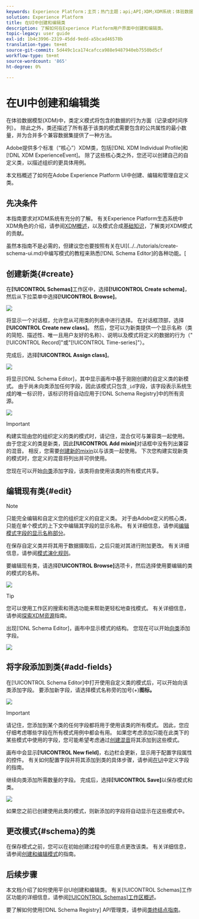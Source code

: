 ```yaml
---
keywords: Experience Platform；主页；热门主题；api;API;XDM;XDM系统；体验数据模型；数据模型；ui；工作区；类；类；
solution: Experience Platform
title: 在UI中创建和编辑类
description: 了解如何在Experience Platform用户界面中创建和编辑类。
topic-legacy: user guide
exl-id: 1b4c3996-2319-45dd-9edd-a5bcad46578b
translation-type: tm+mt
source-git-commit: 5d449c1ca174cafcca988e9487940eb7550bd5cf
workflow-type: tm+mt
source-wordcount: '865'
ht-degree: 0%

---
```


# 在UI中创建和编辑类

在体验数据模型(XDM)中，类定义模式将包含的数据的行为方面（记录或时间序列）。 除此之外，类还描述了所有基于该类的模式需要包含的公共属性的最小数量，并为合并多个兼容数据集提供了一种方法。

Adobe提供多个标准（“核心”）XDM类，包括[!DNL XDM Individual Profile]和[!DNL XDM ExperienceEvent]。 除了这些核心类之外，您还可以创建自己的自定义类，以描述组织的更具体用例。

本文档概述了如何在Adobe Experience Platform UI中创建、编辑和管理自定义类。

## 先决条件

本指南要求对XDM系统有充分的了解。 有关Experience Platform生态系统中XDM角色的介绍，请参阅[XDM概述](../../home.md)，以及模式合成[基础知识](../../schema/composition.md)，了解类对XDM模式的贡献。

虽然本指南不是必需的，但建议您也要按照有关在UI](../../tutorials/create-schema-ui.md)中编写模式的教程来熟悉[!DNL Schema Editor]的各种功能。[

## 创建新类{#create}

在&#x200B;**[!UICONTROL Schemas]**&#x200B;工作区中，选择&#x200B;**[!UICONTROL Create schema]**，然后从下拉菜单中选择&#x200B;**[!UICONTROL Browse]**。

![](../../images/ui/resources/classes/browse-classes.png)

将显示一个对话框，允许您从可用类的列表中进行选择。 在对话框顶部，选择&#x200B;**[!UICONTROL Create new class]**。 然后，您可以为新类提供一个显示名称（类的简短、描述性、唯一且用户友好的名称）、说明以及模式将定义的数据的行为（&quot;[!UICONTROL Record]&quot;或&quot;[!UICONTROL Time-series]&quot;）。

完成后，选择&#x200B;**[!UICONTROL Assign class]**。

![](../../images/ui/resources/classes/class-details.png)

将显示[!DNL Schema Editor]，其中显示画布中基于刚刚创建的自定义类的新模式。 由于尚未向类添加任何字段，因此该模式只包含`_id`字段，该字段表示系统生成的唯一标识符，该标识符将自动应用于[!DNL Schema Registry]中的所有资源。

![](../../images/ui/resources/classes/schema.png)

>[!IMPORTANT]
>
>构建实现由您的组织定义的类的模式时，请记住，混合仅可与兼容类一起使用。 由于您定义的类是新类，因此&#x200B;**[!UICONTROL Add mixin]**&#x200B;对话框中没有列出兼容的混音。 相反，您需要[创建新的mixin](./mixins.md#create)以与该类一起使用。 下次您构建实现新类的模式时，您定义的混音将列出并可供使用。

您现在可以开始[向类](#add-fields)添加字段，该类将由使用该类的所有模式共享。

## 编辑现有类{#edit}

>[!NOTE]
>
>只能完全编辑和自定义您的组织定义的自定义类。 对于由Adobe定义的核心类，只能在单个模式的上下文中编辑其字段的显示名称。 有关详细信息，请参阅[编辑模式字段的显示名称部分](./schemas.md#display-names)。
>
>在保存自定义类并将其用于数据摄取后，之后只能对其进行附加更改。 有关详细信息，请参阅[模式演化规则](../../schema/composition.md#evolution)。

要编辑现有类，请选择&#x200B;**[!UICONTROL Browse]**&#x200B;选项卡，然后选择使用要编辑的类的模式的名称。

![](../../images/ui/resources/classes/select-for-edit.png)

>[!TIP]
>
>您可以使用工作区的搜索和筛选功能来帮助更轻松地查找模式。 有关详细信息，请参阅[探索XDM资源](../explore.md)指南。

出现[!DNL Schema Editor]，画布中显示模式的结构。 您现在可以开始[向类](#add-fields)添加字段。

![](../../images/ui/resources/classes/edit.png)

## 将字段添加到类{#add-fields}

在[!UICONTROL Schema Editor]中打开使用自定义类的模式后，可以开始向该类添加字段。 要添加新字段，请选择模式名称旁的加号(+)**图标。**

![](../../images/ui/resources/classes/add-field.png)

>[!IMPORTANT]
>
>请记住，您添加到某个类的任何字段都将用于使用该类的所有模式。 因此，您应仔细考虑哪些字段在所有模式用例中都会有用。 如果您考虑添加只能在此类下的某些模式中使用的字段，您可能希望考虑通过[创建混音](./mixins.md#create)将其添加到这些模式。

画布中会显示&#x200B;**[!UICONTROL New field]**，右边栏会更新，显示用于配置字段属性的控件。 有关如何配置字段并将其添加到类的具体步骤，请参阅[在UI](../fields/overview.md#define)中定义字段的指南。

继续向类添加所需数量的字段。 完成后，选择&#x200B;**[!UICONTROL Save]**&#x200B;以保存模式和类。

![](../../images/ui/resources/classes/save.png)

如果您之前已创建使用此类的模式，则新添加的字段将自动显示在这些模式中。

## 更改模式{#schema}的类

在保存模式之前，您可以在初始创建过程中的任意点更改该类。 有关详细信息，请参阅[创建和编辑模式](./schemas.md#change-class)的指南。

## 后续步骤

本文档介绍了如何使用平台UI创建和编辑类。 有关[!UICONTROL Schemas]工作区功能的详细信息，请参阅[[!UICONTROL Schemas]工作区概述](../overview.md)。

要了解如何使用[!DNL Schema Registry] API管理类，请参阅[类终结点指南](../../api/classes.md)。
